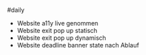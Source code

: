 #daily 

- Website a11y live genommen
- Website exit pop up statisch
- Website exit pop up dynamisch
- Website deadline banner state nach Ablauf
